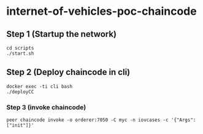 # internet-of-vehicles-poc-chaincode

## Step 1 (Startup the network)
```shell
cd scripts
./start.sh
```

## Step 2 (Deploy chaincode in cli)

```shell
docker exec -ti cli bash
./deployCC
```


### Step 3 (invoke chaincode)

```shell
peer chaincode invoke -o orderer:7050 -C myc -n iovcases -c '{"Args":["init"]}'
```